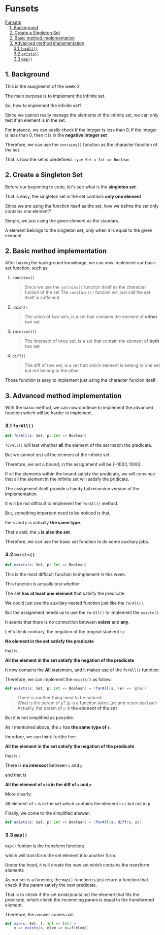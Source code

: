 # Funsets

<!-- MDTOC maxdepth:6 firsth1:1 numbering:0 flatten:0 bullets:0 updateOnSave:1 -->

[Funsets](#funsets)   
&emsp;[1. Background](#1-background)   
&emsp;[2. Create a Singleton Set](#2-create-a-singleton-set)   
&emsp;[2. Basic method implementation](#2-basic-method-implementation)   
&emsp;[3. Advanced method implementation](#3-advanced-method-implementation)   
&emsp;&emsp;[3.1 `forAll()`](#31-forall)   
&emsp;&emsp;[3.2 `exists()`](#32-exists)   
&emsp;&emsp;[3.3 `map()`](#33-map)   

<!-- /MDTOC -->

## 1. Background

This is the assignemnt of the week 2

The main purpose is to implement the infinite set.

So, how to implement the infinite set?

Since we cannot really manage the elements of the infinite set, we can only test if an element is in the set.

For instance, we can easily check if the integer is less than 0, if the integer is less than 0, then it is in the **negative integer set**

Therefore, we can use the `contains()` function as the character function of the set.

That is how the set is predefined: `type Set = Int => Boolean`

## 2. Create a Singleton Set

Before our beginning to code, let's see what is the **singleton set**.

That is easy, the singleton set is the set contains **only one element**

Since we are using the function itself as the set, how we define the set only contains one element?

Simple, we just using the given element as the standars.

A element belongs to the singleton set, only when it is equal to the given element

## 2. Basic method implementation

After having the background knowleage, we can now implement our basic set function, such as

1. `contains()`

    > Since we use the `contains()` function itself as the character funtion of the set
    > The `constains()` funcion will just call the set itself is sufficient

2. `union()`

    > The union of two sets, is a set that contains the element of **either** two set

3. `intersect()`

    > The intersect of twoe set, is a set that contain the element of **both** two set
4. `diff()`

    > The diff of two set, is a set that which element is belong to one set but not belong to the other

Those function is easy to implement just using the character funcion itself.

## 3. Advanced method implementation

With the basic method, we can now continue to implement the advanced function which will be harder to implement.

### 3.1 `forAll()`

```scala
def forAll(s: Set, p: Int => Boolean)
```

`forAll()` will test whether **all** the element of the set match the predicate.

But we cannot test all the element of the infinite set.

Therefore, we set a bound, in the assignment will be $[-1000, 1000]$.

If all the elements within the bound satisfy the predicate, we will convince that all the element in the infinite set will satisfy the pridicate.

The assignment itself provide a handy tail recursion version of the implementation.

It will be not difficult to implement the `forAll()` method.

But, something important need to be noticed is that,

the `s` and `p` is actually **the same type**.

That's said, the `p` **is also the set**.

Therefore, we can use the basic set function to do some auxiliary jobs.

### 3.2 `exists()`

```scala
def exists(s: Set, p: Int => Boolean)
```

This is the most difficult function to implement in this week.

This function is actually test whether

The set **has at least one element** that satisfy the predicate.

We could just use the auxiliary nested function just like the `forAll()`.

But the assignment needs us to use the `forAll()` to implement the `exists()`.

It seems that there is no connection between **exists** and **any**.

Let's think contrary, the negation of the original stament is:

**No element in the set satisfy the predicate**

that is,

**All the element in the set satisfy the negation of the predicate**

It now contains the **All** statement, and it makes use of the `forAll()` function

Therefore, we can implement the `exists()` as follow:

```scala
def exists(s: Set, p: Int => Boolean) = !forAll(s, (e) => !p(e))
```

> There is another thing need to be noticed:  
> What is the param of `p`? (`p` is a funciton takes `Int` and return `Boolean`)  
> Actually, the param of `p` is **the element of the set**  

But it is not simplified as possible.

As I mentioned above, the `p` has **the same type of `s`**,

therefore, we can think furtthe her:

**All the element in the set satisfy the negation of the predicate**

that is :

There is **no intersect** between `s` and `p`

and that is

**All the element of `s` is in the diff of `s` and `p`**

More clearly:

All element of `s` is in the set which contains the element in `s` but not in `p`

Finally, we come to the simplified answer:

```scala
def exists(s: Set, p: Int => Boolean) = !forAll(s, diff(s, p))
```

### 3.3 `map()`

`map()` funtion is the transform function;

which will transform the set element into another form.

Under the hood, it will create the new set which contains the transform elements

As our set is a function, the `map()` function is just return a function that check if the param satisfy the new predicate.

That is to check if the set exists(contains) the element that fits the predicate, which check the incomming param is equal to the transformed element.

Therefore, the answer comes out:

```scala
def map(s: Set, f: Int => Int) =
    x => exists(s, elem => x==f(elem))
```
